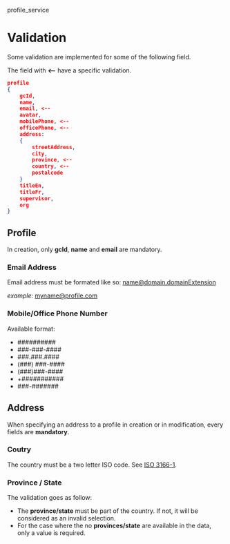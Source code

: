 profile_service

# Validation

Some validation are implemented for some of the following field.

The field with **<--** have a specific validation.

```json
profile
{
    gcId,
    name,
    email, <--
    avatar,
    mobilePhone, <--
    officePhone, <--
    address:
    {
        streetAddress,
        city,
        province, <--
        country, <--
        postalcode
    }
    titleEn,
    titleFr,
    supervisor,
    org 
}
```
## Profile
In creation, only **gcId**, **name** and **email** are mandatory.
### Email Address
Email address must be formated like so:
name@domain.domainExtension

*example:* myname@profile.com
### Mobile/Office Phone Number
Available format:
* ##########
* ###-###-####
* ###.###.####
* (###) ###-####
* (###)###-####
* +###########
* ###-#######

## Address
When specifying an address to a profile in creation or in modification, every fields are **mandatory**.
### Coutry
The country must be a two letter ISO code. See [ISO 3166-1](https://en.wikipedia.org/wiki/ISO_3166-1).

### Province / State
The validation goes as follow:
* The **province/state** must be part of the country. If not, it will be considered as an invalid selection.
* For the case where the no **provinces/state** are available in the data, only a value is required.